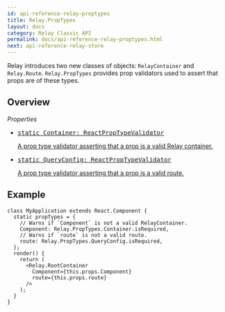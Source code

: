```yaml
---
id: api-reference-relay-proptypes
title: Relay.PropTypes
layout: docs
category: Relay Classic API
permalink: docs/api-reference-relay-proptypes.html
next: api-reference-relay-store
---
```


Relay introduces two new classes of objects: `RelayContainer` and `Relay.Route`. `Relay.PropTypes` provides prop validators used to assert that props are of these types.

## Overview

*Properties*

<ul class="apiIndex">
  <li>
    <a href="#example">
      <pre>static Container: ReactPropTypeValidator</pre>
      A prop type validator asserting that a prop is a valid Relay container.
    </a>
  </li>
  <li>
    <a href="#example">
      <pre>static QueryConfig: ReactPropTypeValidator</pre>
      A prop type validator asserting that a prop is a valid route.
    </a>
  </li>
</ul>

## Example

```
class MyApplication extends React.Component {
  static propTypes = {
    // Warns if `Component` is not a valid RelayContainer.
    Component: Relay.PropTypes.Container.isRequired,
    // Warns if `route` is not a valid route.
    route: Relay.PropTypes.QueryConfig.isRequired,
  };
  render() {
    return (
      <Relay.RootContainer
        Component={this.props.Component}
        route={this.props.route}
      />
    );
  }
}
```
